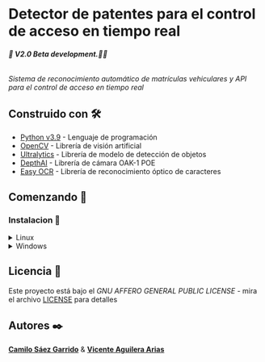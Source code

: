 # Detector de patentes para el control de acceso en tiempo real

###### **🚧 V2.0 Beta development.🚧🔨**

_Sistema de reconocimiento automático de matrículas vehiculares y API para el control de acceso en tiempo real_

## Construido con 🛠️

- [Python v3.9](https://www.python.org/) - Lenguaje de programación
- [OpenCV](https://opencv.org/) - Librería de visión artificial
- [Ultralytics](https://ultralytics.com/) - Librería de modelo de detección de objetos
- [DepthAI](https://docs.luxonis.com/en/latest/) - Librería de cámara OAK-1 POE
- [Easy OCR](https://www.jaided.ai/easyocr/) - Librería de reconocimiento óptico de caracteres

## Comenzando 🚀

### Instalacion  🔧

<details>
   <summary>Linux</summary>

1. Se debe instalar venv
    ```bash
    sudo apt-get install python3.9-venv
    ```
  
2. Se debe instalar un packete para OpenCV
    ```bash
    sudo apt-get update && apt-get install -y libgl1-mesa-glx
    ```

3. Se clona el repositorio de GitHub
    ```bash
    git clone https://github.com/ViceAguilera/detector-script-tesis.git detector-script
    ```
  
4. Se ingresa a la carpeta del proyecto
    ```bash
    cd detector-script
    ```
  
5. Se crea un entorno virtual
    ```bash
    python3.9 -m venv venv
    ```
    
6. Se activa el entorno virtual
    ```bash
    source venv/bin/activate
    ```

7. Se instala los requerimientos del proyecto
    ```bash
    pip install -r requirements.txt
    ```
   
8. Se desinstala pytorch
    ```bash
    pip uninstall -y torch torchvision torchaudio
    ```

8. Se instala CUDA Pytorch
    ```bash
   pip3 install torch torchvision --index-url https://download.pytorch.org/whl/cu118
   ```

9. Para el envio de datos se debe crear archivo .env, siguiendo el ejemplo de `.env.example`

10. Se solicita el token de la [API](https://github.com/camjasaez/app-tesis.git) y se agrega al archivo `.env`

11. Se descarga los modelos de [Yolov8n](https://drive.google.com/file/d/192QNeCFvm4U-vIagpz0ch6JWcYaOEhG2/view?usp=sharing) y [License Plate](https://drive.google.com/file/d/15urX7tBdBMS8U-yiwdZS0SEx8xvJwKc8/view?usp=sharing) y se agregan a la carpeta `model`

12. Se ejecuta el script
    ```bash
    python3.9 main.py
    ```
</details>

<details>
  <summary>Windows</summary>

1. Se clona el repositorio de GitHub
    ```bash
    git clone https://github.com/ViceAguilera/detector-script-tesis.git detector-script
    ```
  
2. Se ingresa a la carpeta del proyecto
    ```bash
    cd detector-script
    ```
  
3. Se crea un entorno virtual
    ```bash
    python -m venv venv
    ```
    
4. Se activa el entorno virtual
    ```bash
    ./venv/Scripts/activate
    ```
   
5. Se instala los requerimientos del proyecto
    ```bash
    pip install -r requirements.txt
    ```
6. Se desinstala pytorch
    ```bash
    pip uninstall -y torch torchvision torchaudio
    ```

7. Se instala CUDA Pytorch
    ```bash
   pip3 install torch torchvision --index-url https://download.pytorch.org/whl/cu118
   ```

8. Para el envio de datos se debe crear archivo .env, siguiendo el ejemplo de `.env.example`

10. Se solicita el token de la [API](https://github.com/camjasaez/app-tesis.git) y se agrega al archivo `.env`

11. Se descarga los modelos de [Yolov8n](https://drive.google.com/file/d/192QNeCFvm4U-vIagpz0ch6JWcYaOEhG2/view?usp=sharing) y [License Plate](https://drive.google.com/file/d/1ibWsZyQvy0bozpxPRUiaXmouR4D6egsN/view?usp=sharing) y se agregan a la carpeta `model`

12. Si se tiene la cámara OAK-1 POE se debe conectar, ya sea por poe ([Configuración](https://docs.luxonis.com/projects/hardware/en/latest/pages/guides/getting-started-with-poe/#getting-started-with-oak-poe-devices)) o por usb con cable de red. 
    ```bash
    python main.py
    ```
    
13. Si no se tiene la camara OAK-1 POE, puede probar la demo con vídeo.
    ```bash
    python test_video.py
    ```
</details>
   
## Licencia 📄

Este proyecto está bajo el _GNU AFFERO GENERAL PUBLIC LICENSE_ - mira el archivo [LICENSE](LICENSE) para detalles

## Autores ✒️

[**Camilo Sáez Garrido**](https://github.com/camjasaez) & [**Vicente Aguilera Arias**](https://github.com/ViceAguilera)